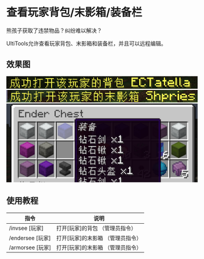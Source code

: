 # 查看玩家背包/末影箱/装备栏

熊孩子获取了违禁物品？纠纷难以解决？

UltiTools允许查看玩家背包、末影箱和装备栏，并且可以远程编辑。

## 效果图

![](/assets/打开玩家背包.png)![](/assets/打开末影箱提示.png)![](/assets/查看末影箱子.png)

## 使用教程

| 指令               | 说明                   |
|------------------|----------------------|
| /invsee \[玩家\]   | 打开\[玩家\]的背包 （管理员指令）  |
| /endersee \[玩家\] | 打开\[玩家\]的末影箱 （管理员指令） |
| /armorsee \[玩家\] | 打开\[玩家\]的末影箱 （管理员指令） |

